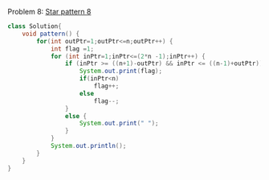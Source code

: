 Problem 8: [Star pattern 8](https://www.youtube.com/watch?v=1yUUelJsRs0&list=PL7ersPsTyYt2prN058WfA_j3ElgwD1bht&index=8)

```java
class Solution{
    void pattern() {
        for(int outPtr=1;outPtr<=n;outPtr++) {
            int flag =1;
            for (int inPtr=1;inPtr<=(2*n -1);inPtr++) {
                if (inPtr >= ((n+1)-outPtr) && inPtr <= ((n-1)+outPtr)) {
                    System.out.print(flag);
                    if(inPtr<n)
                        flag++;
                    else
                        flag--;
                }
                else {
                    System.out.print(" ");
                }
            }
            System.out.println();
        }
    }
}
```